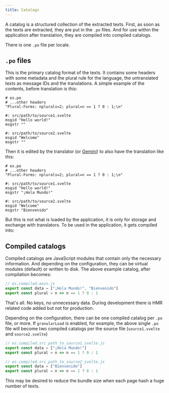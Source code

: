 ```yaml
---
title: Catalogs
---
```


A catalog is a structured collection of the extracted texts. First, as soon as
the texts are extracted, they are put in the `.po` files. And for use within the
application after translation, they are compiled into compiled catalogs.

There is one `.po` file per locale.

## `.po` files

This is the primary catalog format of the texts. It contains some headers with
some metadata and the plural rule for the language, the untranslated texts as
message IDs and the translations. A simple example of the contents, before
translation is this:

```nginx
# es.po
# ...other headers
"Plural-Forms: nplurals=2; plural=n == 1 ? 0 : 1;\n"

#: src/path/to/source1.svelte
msgid "Hello world!"
msgstr ""

#: src/path/to/source2.svelte
msgid "Welcome"
msgstr ""
```

Then it is edited by the translator (or [Gemini](/guides/gemini)) to also have
the translation like this:

```nginx
# es.po
# ...other headers
"Plural-Forms: nplurals=2; plural=n == 1 ? 0 : 1;\n"

#: src/path/to/source1.svelte
msgid "Hello world!"
msgstr "¡Hola Mundo!"

#: src/path/to/source2.svelte
msgid "Welcome"
msgstr "Bienvenido"
```

But this is not what is loaded by the application, it is only for storage and
exchange with translators. To be used in the application, it gets compiled into:

## Compiled catalogs

Compiled catalogs are JavaScript modules that contain only the necessary
information. And depending on the configuration, they can be virtual modules
(default) or written to disk. The above example catalog, after compilation
becomes:

```js
// es.compiled.main.js
export const data = ["¡Hola Mundo!", "Bienvenido"]
export const plural = n => n == 1 ? 0 : 1
```

That's all. No keys, no unnecessary data. During development there is HMR
related code added but not for production.

Depending on the configuration, there can be one compiled catalog per `.po`
file, or more. If `granularLoad` is enabled, for example, the above single
`.po` file will become two compiled catalogs per the source file
(`source1.svelte` and `source2.svelte`)

```js
// es.compiled.src_path_to_source1_svelte.js
export const data = ["¡Hola Mundo!"]
export const plural = n => n == 1 ? 0 : 1
```

```js
// es.compiled.src_path_to_source2_svelte.js
export const data = ["Bienvenido"]
export const plural = n => n == 1 ? 0 : 1
```

This may be desired to reduce the bundle size when each page hash a huge number
of texts.
